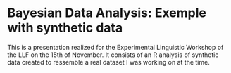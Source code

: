 # Bayesian Data Analysis: Exemple with synthetic data

This is a presentation realized for the Experimental Linguistic Workshop of the LLF on the 15th of November. It consists of an R analysis of synthetic data created to ressemble a real dataset I was working on at the time.
